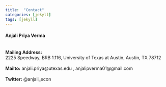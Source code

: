 ```yaml
---
title:  "Contact"
categories: [jekyll]
tags: [jekyll]
---
```

<h4>Anjali Priya Verma</h4>
<br/>
<strong>Mailing Address:</strong><br/> 2225 Speedway, BRB 1.116, University of Texas at Austin, Austin, TX 78712 
<br/><br/>
<strong>Mailto:</strong> anjali.priya@utexas.edu  ,  anjalipverma01@gmail.com
<br/><br/>
<strong>Twitter:</strong> @anjali_econ

